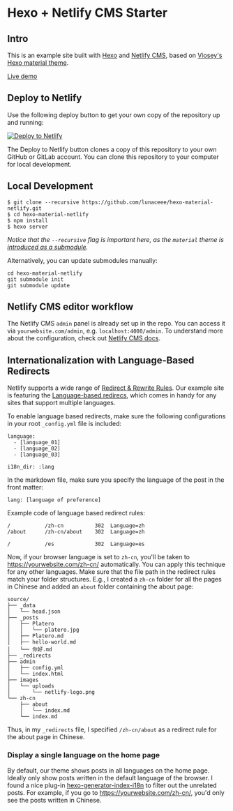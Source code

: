 # Hexo + Netlify CMS Starter

## Intro
This is an example site built with [Hexo](https://hexo.io/) and [Netlify CMS](https://github.com/netlify/netlify-cms), based on [Viosey's](https://github.com/viosey) [Hexo material theme](https://github.com/viosey/hexo-theme-material).

[Live demo](https://hexo-material-cms.netlify.com)

## Deploy to Netlify
Use the following deploy button to get your own copy of the repository up and running:

[![Deploy to Netlify](https://www.netlify.com/img/deploy/button.svg)](https://app.netlify.com/start/deploy?repository=https://github.com/lunaceee/hexo-material-netlify&stack=cms)

The Deploy to Netlify button clones a copy of this repository to your own GitHub or GitLab account. You can clone this repository to your computer for local development.

## Local Development
```
$ git clone --recursive https://github.com/lunaceee/hexo-material-netlify.git
$ cd hexo-material-netlify
$ npm install
$ hexo server
```
_Notice that the `--recursive` flag is important here, as the `material` theme is [introduced as a submodule](https://stackoverflow.com/questions/3796927/how-to-git-clone-including-submodules)._

Alternatively, you can update submodules manually:
```
cd hexo-material-netlify
git submodule init
git submodule update
```

## Netlify CMS editor workflow
The Netlify CMS `admin` panel is already set up in the repo. You can access it via `yourwebsite.com/admin`, e.g. `localhost:4000/admin`.
To understand more about the configuration, check out [Netlify CMS docs](https://www.netlifycms.org/docs/intro/).

## Internationalization with Language-Based Redirects
Netlify supports a wide range of [Redirect & Rewrite Rules](https://www.netlify.com/docs/redirects/). 
Our example site is featuring the [Language-based redirecs](https://www.netlify.com/docs/redirects/#geoip-and-language-based-redirects), which comes in handy for any sites that support multiple languages.

To enable language based redirects, make sure the following configurations in your root `_config.yml` file is included:

```
language: 
  - [language_01]
  - [language_02]
  - [language_03]
```

```
i18n_dir: :lang
```
In the markdown file, make sure you specify the language of the post in the front matter:
```
lang: [language of preference]
```

Example code of language based redirect rules:
```
/           /zh-cn          302  Language=zh
/about      /zh-cn/about    302  Language=zh

/           /es             302  Language=es
```

Now, if your browser language is set to `zh-cn`, you'll be taken to https://yourwebsite.com/zh-cn/ automatically. You can apply this technique for any other languages. 
Make sure that the file path in the redirect rules match your folder structures. E.g., I created a `zh-cn` folder for all the pages in Chinese and added an `about` folder containing the about page:
```
source/
├── _data
│   └── head.json
├── _posts
│   ├── Platero
│   │   └── platero.jpg
│   ├── Platero.md
│   ├── hello-world.md
│   └── 你好.md
├── _redirects
├── admin
│   ├── config.yml
│   └── index.html
├── images
│   └── uploads
│       └── netlify-logo.png
└── zh-cn
    ├── about
    │   └── index.md
    └── index.md
```
Thus, in my `_redirects` file, I specified `/zh-cn/about` as a redirect rule for the about page in Chinese.

### Display a single language on the home page
By default, our theme shows posts in all languages on the home page. Ideally only show posts written in the default language of the browser. I found a nice plug-in [hexo-generator-index-i18n](https://github.com/xcatliu/hexo-generator-index-i18n) to filter out the unrelated posts. For example, if you go to https://yourwebsite.com/zh-cn/, you'd only see the posts written in Chinese. 
